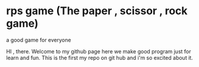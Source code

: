 # rps game (The paper , scissor , rock game)

a good game for everyone

HI , there. Welcome to my github page here we make good program just for learn and fun.
This is the first my repo on git hub and i'm so excited about it.
